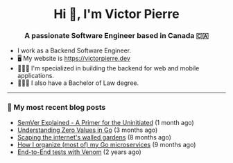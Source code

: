 <h1 align="center">Hi 👋, I'm Victor Pierre</h1>
<h3 align="center">A passionate Software Engineer based in Canada 🇨🇦</h3>

- I work as a Backend Software Engineer.
- 🖥 My website is https://victorpierre.dev
- 👨🏻‍💻 I'm specialized in building the backend for web and mobile applications.
- 👨🏻‍⚖️ I also have a Bachelor of Law degree.

---

### 📝 My most recent blog posts

- [SemVer Explained - A Primer for the Uninitiated](https://victorpierre.dev/articles/semver-for-the-uninitiated/) (1 month ago)
- [Understanding Zero Values in Go](https://victorpierre.dev/articles/zero-values-in-go/) (3 months ago)
- [Scaping the internet&#39;s walled gardens](https://victorpierre.dev/articles/scaping-internet-walled-gardens/) (8 months ago)
- [How I organize (most of) my Go microservices](https://victorpierre.dev/articles/my-go-project-organization/) (9 months ago)
- [End-to-End tests with Venom](https://victorpierre.dev/articles/e2e-tests-with-venom/) (2 years ago)
